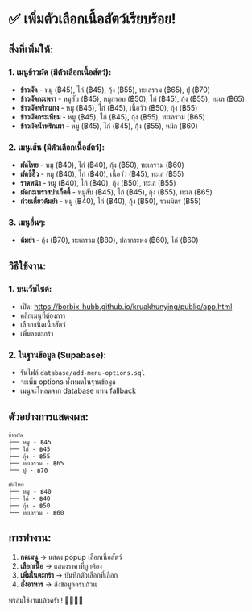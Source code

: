 # ✅ เพิ่มตัวเลือกเนื้อสัตว์เรียบร้อย!

## สิ่งที่เพิ่มให้:

### 1. เมนูข้าวผัด (มีตัวเลือกเนื้อสัตว์):
- **ข้าวผัด** - หมู (฿45), ไก่ (฿45), กุ้ง (฿55), ทะเลรวม (฿65), ปู (฿70)
- **ข้าวผัดกะเพรา** - หมูสับ (฿45), หมูกรอบ (฿50), ไก่ (฿45), กุ้ง (฿55), ทะเล (฿65)
- **ข้าวผัดพริกแกง** - หมู (฿45), ไก่ (฿45), เนื้อวัว (฿50), กุ้ง (฿55)
- **ข้าวผัดกระเทียม** - หมู (฿45), ไก่ (฿45), กุ้ง (฿55), ทะเลรวม (฿65)
- **ข้าวผัดน้ำพริกเผา** - หมู (฿45), ไก่ (฿45), กุ้ง (฿55), หมึก (฿60)

### 2. เมนูเส้น (มีตัวเลือกเนื้อสัตว์):
- **ผัดไทย** - หมู (฿40), ไก่ (฿40), กุ้ง (฿50), ทะเลรวม (฿60)
- **ผัดซีอิ๊ว** - หมู (฿40), ไก่ (฿40), เนื้อวัว (฿45), ทะเล (฿55)
- **ราดหน้า** - หมู (฿40), ไก่ (฿40), กุ้ง (฿50), ทะเล (฿55)
- **ผัดกะเพราสปาเก็ตตี้** - หมูสับ (฿45), ไก่ (฿45), กุ้ง (฿55), ทะเล (฿65)
- **ก๋วยเตี๋ยวต้มยำ** - หมู (฿40), ไก่ (฿40), กุ้ง (฿50), รวมมิตร (฿55)

### 3. เมนูอื่นๆ:
- **ต้มยำ** - กุ้ง (฿70), ทะเลรวม (฿80), ปลากระพง (฿60), ไก่ (฿60)

## วิธีใช้งาน:

### 1. บนเว็บไซต์:
- เปิด: https://borbix-hubb.github.io/kruakhunying/public/app.html
- คลิกเมนูที่ต้องการ
- เลือกชนิดเนื้อสัตว์
- เพิ่มลงตะกร้า

### 2. ในฐานข้อมูล (Supabase):
- รันไฟล์ `database/add-menu-options.sql` 
- จะเพิ่ม options ทั้งหมดในฐานข้อมูล
- เมนูจะโหลดจาก database แทน fallback

## ตัวอย่างการแสดงผล:
```
ข้าวผัด
├── หมู - ฿45
├── ไก่ - ฿45  
├── กุ้ง - ฿55
├── ทะเลรวม - ฿65
└── ปู - ฿70

ผัดไทย
├── หมู - ฿40
├── ไก่ - ฿40
├── กุ้ง - ฿50
└── ทะเลรวม - ฿60
```

## การทำงาน:
1. **กดเมนู** → แสดง popup เลือกเนื้อสัตว์
2. **เลือกเนื้อ** → แสดงราคาที่ถูกต้อง  
3. **เพิ่มในตะกร้า** → บันทึกตัวเลือกที่เลือก
4. **สั่งอาหาร** → ส่งข้อมูลครบถ้วน

พร้อมใช้งานแล้วครับ! 🍖🍗🦐🦀